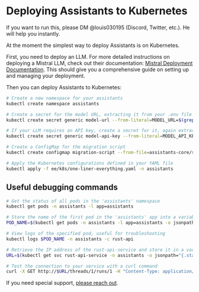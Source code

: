 # Deploying Assistants to Kubernetes

If you want to run this, please DM @louis030195 (Discord, Twitter, etc.). He will help you instantly.

At the moment the simplest way to deploy Assistants is on Kubernetes.

First, you need to deploy an LLM. 
For more detailed instructions on deploying a Mistral LLM, check out their documentation: [Mistral Deployment Documentation](https://docs.mistral.ai/self-deployment/overview).
This should give you a comprehensive guide on setting up and managing your deployment.

Then you can deploy Assistants to Kubernetes:

```bash
# Create a new namespace for your assistants
kubectl create namespace assistants 

# Create a secret for the model URL, extracting it from your .env file
kubectl create secret generic model-url --from-literal=MODEL_URL=$(grep MODEL_URL .env | head -n 1 | cut -d '=' -f2) -n assistants

# If your LLM requires an API key, create a secret for it, again extracting from your .env file
kubectl create secret generic model-api-key --from-literal=MODEL_API_KEY=$(grep MODEL_API_KEY .env | head -n 1 | cut -d '=' -f2) -n assistants

# Create a ConfigMap for the migration script
kubectl create configmap migration-script --from-file=assistants-core/src/migrations.sql -n assistants

# Apply the Kubernetes configurations defined in your YAML file
kubectl apply -f ee/k8s/one-liner-everything.yaml -n assistants 
```

## Useful debugging commands

```bash
# Get the status of all pods in the 'assistants' namespace
kubectl get pods -n assistants -l app=assistants

# Store the name of the first pod in the 'assistants' app into a variable
POD_NAME=$(kubectl get pods -n assistants -l app=assistants -o jsonpath="{.items[0].metadata.name}")

# View logs of the specified pod, useful for troubleshooting
kubectl logs $POD_NAME -n assistants -c rust-api

# Retrieve the IP address of the rust-api-service and store it in a variable
URL=$(kubectl get svc rust-api-service -n assistants -o jsonpath="{.status.loadBalancer.ingress[0].ip}")

# Test the connection to your service with a curl command
curl -X GET http://$URL/threads/1/runs/1 -H "Content-Type: application/json"
```

If you need special support, [please reach out](https://cal.com/louis030195/ai).

